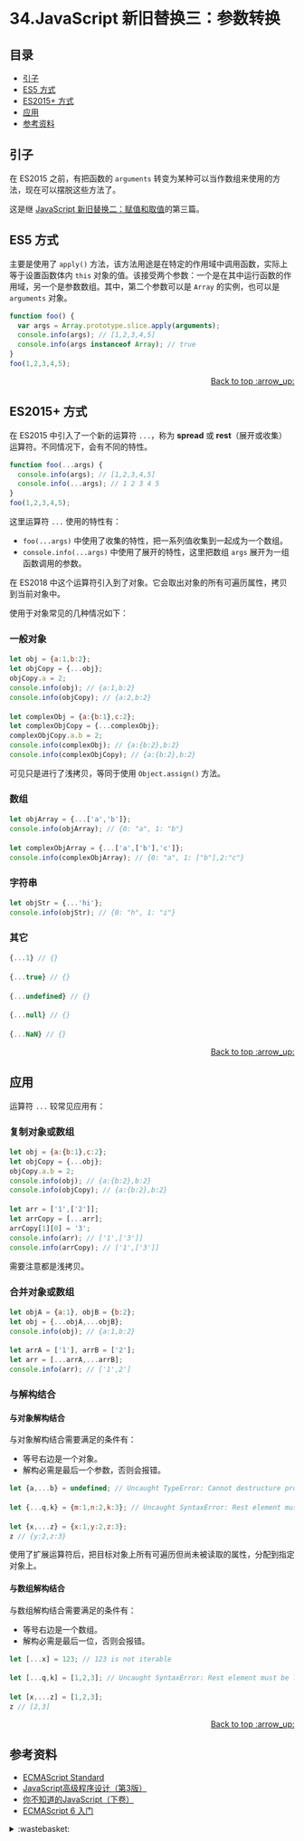 # 34.JavaScript 新旧替换三：参数转换
## <a name="index"></a> 目录
- [引子](#think)
- [ES5 方式](#es5)
- [ES2015+ 方式](#es2015)
- [应用](#application)
- [参考资料](#reference)

## <a name="think"></a> 引子
在 ES2015 之前，有把函数的 `arguments` 转变为某种可以当作数组来使用的方法，现在可以摆脱这些方法了。

这是继 [JavaScript 新旧替换二：赋值和取值][url-segment-33]的第三篇。

## <a name="es5"></a> ES5 方式
主要是使用了 `apply()` 方法，该方法用途是在特定的作用域中调用函数，实际上等于设置函数体内 `this` 对象的值。该接受两个参数：一个是在其中运行函数的作用域，另一个是参数数组。其中，第二个参数可以是 `Array` 的实例，也可以是 `arguments` 对象。
```javascript
function foo() {
  var args = Array.prototype.slice.apply(arguments);
  console.info(args); // [1,2,3,4,5]
  console.info(args instanceof Array); // true
}
foo(1,2,3,4,5);
```

<div align="right"><a href="#index">Back to top :arrow_up:</a></div>

## <a name="es2015"></a> ES2015+ 方式
在 ES2015 中引入了一个新的运算符 `...`，称为 **spread** 或 **rest**（展开或收集）运算符。不同情况下，会有不同的特性。
```javascript
function foo(...args) {
  console.info(args); // [1,2,3,4,5]
  console.info(...args); // 1 2 3 4 5
}
foo(1,2,3,4,5);
```
这里运算符 `...` 使用的特性有：
- `foo(...args)` 中使用了收集的特性，把一系列值收集到一起成为一个数组。
- `console.info(...args)` 中使用了展开的特性，这里把数组 `args` 展开为一组函数调用的参数。

在 ES2018 中这个运算符引入到了对象。它会取出对象的所有可遍历属性，拷贝到当前对象中。

使用于对象常见的几种情况如下：
### 一般对象
```javascript
let obj = {a:1,b:2};
let objCopy = {...obj};
objCopy.a = 2;
console.info(obj); // {a:1,b:2}
console.info(objCopy); // {a:2,b:2}

let complexObj = {a:{b:1},c:2};
let complexObjCopy = {...complexObj};
complexObjCopy.a.b = 2;
console.info(complexObj); // {a:{b:2},b:2}
console.info(complexObjCopy); // {a:{b:2},b:2}
```
可见只是进行了浅拷贝，等同于使用 `Object.assign()` 方法。

### 数组
```javascript
let objArray = {...['a','b']};
console.info(objArray); // {0: "a", 1: "b"}

let complexObjArray = {...['a',['b'],'c']};
console.info(complexObjArray); // {0: "a", 1: ["b"],2:"c"}
```

### 字符串
```javascript
let objStr = {...'hi'};
console.info(objStr); // {0: "h", 1: "i"}
```

### 其它
```javascript
{...1} // {}

{...true} // {}

{...undefined} // {}

{...null} // {}

{...NaN} // {}
```
<div align="right"><a href="#index">Back to top :arrow_up:</a></div>

## <a name="application"></a> 应用
运算符 `...` 较常见应用有：
### 复制对象或数组
```javascript
let obj = {a:{b:1},c:2};
let objCopy = {...obj};
objCopy.a.b = 2;
console.info(obj); // {a:{b:2},b:2}
console.info(objCopy); // {a:{b:2},b:2}

let arr = ['1',['2']];
let arrCopy = [...arr];
arrCopy[1][0] = '3';
console.info(arr); // ['1',['3']]
console.info(arrCopy); // ['1',['3']]
```
需要注意都是浅拷贝。

### 合并对象或数组
```javascript
let objA = {a:1}, objB = {b:2};
let obj = {...objA,...objB};
console.info(obj); // {a:1,b:2}

let arrA = ['1'], arrB = ['2'];
let arr = [...arrA,...arrB];
console.info(arr); // ['1',2']
```

### 与解构结合
#### 与对象解构结合
与对象解构结合需要满足的条件有：
- 等号右边是一个对象。
- 解构必需是最后一个参数，否则会报错。

```javascript
let {a,...b} = undefined; // Uncaught TypeError: Cannot destructure property `a` of 'undefined' or 'null'.

let {...q,k} = {m:1,n:2,k:3}; // Uncaught SyntaxError: Rest element must be last element

let {x,...z} = {x:1,y:2,z:3};
z // {y:2,z:3}
```
使用了扩展运算符后，把目标对象上所有可遍历但尚未被读取的属性，分配到指定对象上。

#### 与数组解构结合
与数组解构结合需要满足的条件有：
- 等号右边是一个数组。
- 解构必需是最后一位，否则会报错。

```javascript
let [...x] = 123; // 123 is not iterable

let [...q,k] = [1,2,3]; // Uncaught SyntaxError: Rest element must be last element

let [x,...z] = [1,2,3];
z // [2,3]
```

<div align="right"><a href="#index">Back to top :arrow_up:</a></div>


## <a name="reference"></a> 参考资料
- [ECMAScript Standard][url-ecma-standard]
- [JavaScript高级程序设计（第3版） ][url-javascript-design]
- [你不知道的JavaScript（下卷） ][url-unknow-javascript-3]
- [ECMAScript 6 入门][url-es6-ruanyifeng]


[url-ecma-standard]:http://www.ecma-international.org/publications/standards/Ecma-262.htm
[url-javascript-design]:http://www.ituring.com.cn/book/946
[url-unknow-javascript-3]:http://www.ituring.com.cn/book/1666
[url-es6-ruanyifeng]:http://es6.ruanyifeng.com/


[url-segment-33]:https://github.com/XXHolic/segment/issues/35

<details>
<summary>:wastebasket:</summary>

看了电影[《阳光普照》][url-movie-1]，里面关于司马光砸缸故事的重新解读，角度很有特点。下面是电影中对话。

场景是在一个公交站。
> 男：你有听过吗？

> 女：你是说~司马光~把水缸打破，然后把淹在水缸里面的小孩子救出来？

> 男：没有没有，其实真正的故事是，司马光和一群小朋友在玩捉迷藏，刚开始的时候司马光当鬼，在他把所有小朋友都找到之后，他却突然说，还有一个小朋友没有被找到。大家你看我，我看你地说‘没有啊，都在呀，那里有少？’但司马光就是坚持，还有一个小朋友没有被找到。大家拿他没办法，于是就开始找他那个口中不见的小朋友。找了一阵子，终于在一棵树下，看到一个大水缸，大家看到那个水缸都很兴奋，指着那个水缸说‘一定在里面…一定在里面……’但只有司马光一个人留在原地，然后司马光就捡起一颗…

这时公交车来了，但女生没有乘坐公交。

>女：然后呢？

> 男：然后司马光就捡拿起一颗石头，砸向水缸。水缸破了，但是根本没有水流出来，大家都呆住了，因为他们看到一个小孩，坐在水缸的阴暗处，看着缸外。

>男：你知道那个小孩是谁吗？

女生摇摇头看着他。

> 男：就是司马光自己。

![34-waste-poster][url-local-poster]

</details>

[url-movie-1]:https://movie.douban.com/subject/30292777/
[url-local-poster]:../images/34/poster.png

